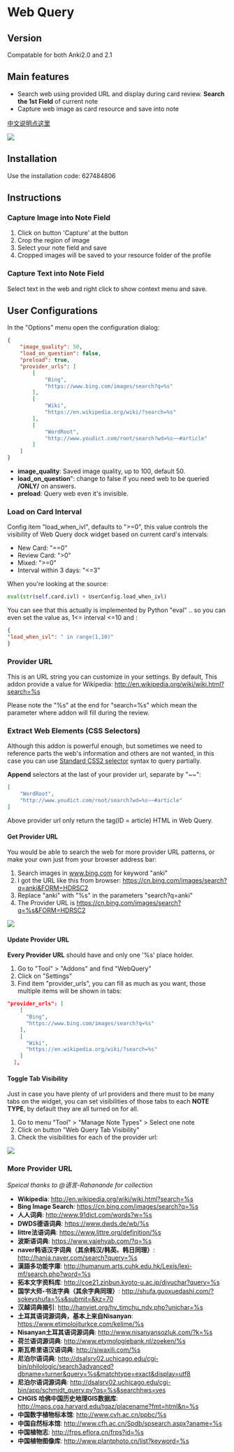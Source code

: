 # Web Query

## Version
Compatable for both Anki2.0 and 2.1

## Main features
- Search web using provided URL and display during card review. **Search the 1st Field** of current note
- Capture web image as card resource and save into note

[中文说明点这里](https://zhuanlan.zhihu.com/p/32341193)

![](https://raw.githubusercontent.com/upday7/WebQuery/master/screenshots/capture.gif)

## Installation
Use the installation code: 627484806

## Instructions
### Capture Image into Note Field
1. Click on button 'Capture' at the button
2. Crop the region of image
2. Select your note field and save
3. Cropped images will be saved to your resource folder of the profile 

### Capture Text into Note Field
Select text in the web and right click to show context menu and save.

## User Configurations
In the "Options" menu open the configuration dialog:

```json
{
    "image_quality": 50,
    "load_on_question": false,
    "preload": true,
    "provider_urls": [
        [
            "Bing",
            "https://www.bing.com/images/search?q=%s"
        ],
        [
            "Wiki",
            "https://en.wikipedia.org/wiki/?search=%s"
        ],
        [
            "WordRoot",
            "http://www.youdict.com/root/search?wd=%s~~#article"
        ]
    ]
}
```

- **image_quality**: Saved image quality, up to 100, default 50.
- **load_on_question**": change to false if you need web to be queried **/ONLY/** on answers.
- **preload**: Query web even it's invisible.

### Load on Card Interval
Config item "load_when_ivl", defaults to ">=0", this value controls the visibility of Web Query dock widget based on current card's intervals:

- New Card: "==0"
- Review Card: ">0"
- Mixed: ">=0"
- Interval within 3 days: "<=3"

When you're looking at the source:
```Python
eval(str(self.card.ivl) + UserConfig.load_when_ivl)
```
You can see that this actually is implemented by Python "eval" .. so you can even set the value as, 1<= interval <=10 and :
```json
{
"load_when_ivl": " in range(1,10)"
}
```

### Provider URL
This is an URL string you can customize in your settings. By default, 
This addon provide a value for Wikipedia: http://en.wikipedia.org/wiki/wiki.html?search=%s

Please note the "%s" at the end for "search=%s" which mean the parameter where addon will fill during the review.

### Extract Web Elements (CSS Selectors)
Although this addon is powerful enough, but sometimes we need to reference parts
 the web's information and others are not wanted, 
 in this case you can use [Standard CSS2 selector](https://www.w3.org/TR/REC-CSS2/selector.html#q1) 
 syntax to query partially.

**Append** selectors at the last of your provider url, separate by "~~":
```json
[
    "WordRoot",
    "http://www.youdict.com/root/search?wd=%s~~#article"
]
```
Above provider url only return the tag(ID = article) HTML in Web Query.

#### Get Provider URL
You would be able to search the web for more provider URL patterns, or make your own just from your browser address bar:
1. Search images in www.bing.com for keyword "anki"
2. I got the URL like this from browser: https://cn.bing.com/images/search?q=anki&FORM=HDRSC2
3. Replace "anki" with "%s" in the parameters "search?q=anki"
4. The Provider URL is https://cn.bing.com/images/search?q=%s&FORM=HDRSC2

![](https://raw.githubusercontent.com/upday7/WebQuery/master/screenshots/url_provider.png)

#### Update Provider URL
**Every Provider URL** should have and only one '%s' place holder.

1. Go to "Tool" > "Addons" and find "WebQuery"
2. Click on "Settings"
3. Find item "provider_urls", you can fill as much as you want, those multiple items will be shown in tabs:
```json
"provider_urls": [
    [
      "Bing",
      "https://www.bing.com/images/search?q=%s"
    ],
    [
      "Wiki",
      "https://en.wikipedia.org/wiki/?search=%s"
    ]
  ],
```
#### Toggle Tab Visibility
Just in case you have plenty of url providers and there must to be many tabs on the widget, you can set visibilities of those tabs to each **NOTE TYPE**, by default they are all turned on for all.

1. Go to menu "Tool" > "Manage Note Types" > Select one note
2. Click on button "Web Query Tab Visibility"
3. Check the visibilities for each of the provider url:

![](https://raw.githubusercontent.com/upday7/WebQuery/master/screenshots/tab_visibility_ck2.png)

### More Provider URL
<em>Speical thanks to @语言-Rahanande for collection</em>
<ul>
    <li><strong>Wikipedia</strong>: <a href="http://en.wikipedia.org/wiki/wiki.html?search=%s" rel="nofollow">http://en.wikipedia.org/wiki/wiki.html?search=%s</a>
    </li>
    <li><b>Bing Image Search</b>: <a href="https://cn.bing.com/images/search?q=%s" rel="nofollow">https://cn.bing.com/images/search?q=%s
    </a></li>
    <li><b> 人人词典</b>: <a href="http://www.91dict.com/words?w=%s " rel="nofollow">http://www.91dict.com/words?w=%s </a>
    </li>
    <li><b> DWDS德语词典</b>: <a href="https://www.dwds.de/wb/%s " rel="nofollow">https://www.dwds.de/wb/%s </a></li>
    <li><b> littre法语词典</b>: <a href="https://www.littre.org/definition/%s " rel="nofollow">https://www.littre.org/definition/%s </a>
    </li>
    <li><b> 波斯语词典</b>: <a href="https://www.vajehyab.com/?q=%s " rel="nofollow">https://www.vajehyab.com/?q=%s </a></li>
    <li><b> naver韩语汉字词典（其余韩汉/韩英、韩日同理）</b>: <a href="http://hanja.naver.com/search?query=%s " rel="nofollow">http://hanja.naver.com/search?query=%s </a>
    </li>
    <li><b> 漢語多功能字庫</b>: <a href="http://humanum.arts.cuhk.edu.hk/Lexis/lexi-mf/search.php?word=%s " rel="nofollow">http://humanum.arts.cuhk.edu.hk/Lexis/lexi-mf/search.php?word=%s </a>
    </li>
    <li><b> 拓本文字资料库</b>: <a href="http://coe21.zinbun.kyoto-u.ac.jp/djvuchar?query=%s " rel="nofollow">http://coe21.zinbun.kyoto-u.ac.jp/djvuchar?query=%s </a>
    </li>
    <li><b> 国学大师-书法字典（其余字典同理）</b>: <a href="http://shufa.guoxuedashi.com/?sokeyshufa=%s&submit=&kz=70 " rel="nofollow">http://shufa.guoxuedashi.com/?sokeyshufa=%s&submit=&kz=70 </a>
    </li>
    <li><b> 汉越词典摘引</b>: <a href="http://hanviet.org/hv_timchu_ndv.php?unichar=%s " rel="nofollow">http://hanviet.org/hv_timchu_ndv.php?unichar=%s </a>
    </li>
    <li><b> 土耳其语词源词典，基本上来自Nisanyan</b>: <a href="https://www.etimolojiturkce.com/kelime/%s " rel="nofollow">https://www.etimolojiturkce.com/kelime/%s </a>
    </li>
    <li><b> Nisanyan土耳其语词源词典</b>: <a href="http://www.nisanyansozluk.com/?k=%s " rel="nofollow">http://www.nisanyansozluk.com/?k=%s </a>
    </li>
    <li><b> 荷兰语词源词典</b>: <a href="http://www.etymologiebank.nl/zoeken/%s " rel="nofollow">http://www.etymologiebank.nl/zoeken/%s </a>
    </li>
    <li><b> 斯瓦希里语汉语词典</b>: <a href="http://siwaxili.com/%s " rel="nofollow">http://siwaxili.com/%s </a></li>
    <li><b> 尼泊尔语词典</b>: <a
            href="http://dsalsrv02.uchicago.edu/cgi-bin/philologic/search3advanced?dbname=turner&query=%s&matchtype=exact&display=utf8"
            rel="nofollow">http://dsalsrv02.uchicago.edu/cgi-bin/philologic/search3advanced?dbname=turner&query=%s&matchtype=exact&display=utf8 </a>
    </li>
    <li><b> 尼泊尔语词源词典</b>: <a href="http://dsalsrv02.uchicago.edu/cgi-bin/app/schmidt_query.py?qs=%s&searchhws=yes "
                             rel="nofollow">http://dsalsrv02.uchicago.edu/cgi-bin/app/schmidt_query.py?qs=%s&searchhws=yes </a>
    </li>
    <li><b> CHGIS 哈佛中国历史地理GIS数据库</b>: <a href="http://maps.cga.harvard.edu/tgaz/placename?fmt=html&n=%s "
                                         rel="nofollow">http://maps.cga.harvard.edu/tgaz/placename?fmt=html&n=%s </a>
    </li>
    <li><b> 中国数字植物标本馆</b>: <a href="http://www.cvh.ac.cn/ppbc/%s " rel="nofollow">http://www.cvh.ac.cn/ppbc/%s </a></li>
    <li><b> 中国自然标本馆</b>: <a href="http://www.cfh.ac.cn/Spdb/spsearch.aspx?aname=%s " rel="nofollow">http://www.cfh.ac.cn/Spdb/spsearch.aspx?aname=%s </a>
    </li>
    <li><b> 中国植物志</b>: <a href="http://frps.eflora.cn/frps?id=%s " rel="nofollow">http://frps.eflora.cn/frps?id=%s </a>
    </li>
    <li><b> 中国植物图像库</b>: <a href="http://www.plantphoto.cn/list?keyword=%s" rel="nofollow">http://www.plantphoto.cn/list?keyword=%s</a>
    </li>
</ul><a href="https://cn.bing.com/images/search?q=%s" rel="nofollow"></a>
